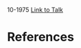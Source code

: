 

10-1975
[Link to Talk](https://www.churchofjesuschrist.org/study/general-conference/1975/10/saturday-morning-session?lang=eng)



# References
